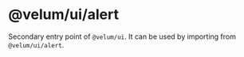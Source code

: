 # @velum/ui/alert

Secondary entry point of `@velum/ui`. It can be used by importing from `@velum/ui/alert`.
